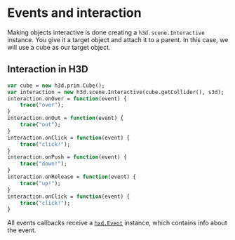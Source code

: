 # Events and interaction

Making objects interactive is done creating a `h3d.scene.Interactive` instance. You give it a target object and attach it to a parent.
In this case, we will use a cube as our target object.

## Interaction in H3D
```haxe
var cube = new h3d.prim.Cube();
var interaction = new h3d.scene.Interactive(cube.getCollider(), s3d);
interaction.onOver = function(event) {
	trace("over");
}
interaction.onOut = function(event) {
	trace("out");
}
interaction.onClick = function(event) {
	trace("click!");
}
interaction.onPush = function(event) {
	trace("down!");
}
interaction.onRelease = function(event) {
	trace("up!");
}
interaction.onClick = function(event) {
	trace("click!");
}
```

All events callbacks receive a [`hxd.Event`](api/hxd/Event.html) instance, which contains info about the event.
